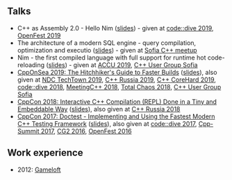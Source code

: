 ## Talks

- C++ as Assembly 2.0 - Hello Nim ([slides](https://slides.com/onqtam/hello_nim)) - given at [code::dive 2019](https://www.youtube.com/watch?v=8SoJR3sCaR4), [OpenFest 2019](https://www.openfest.org/2019/bg/full-schedule-bg/#lecture-482)
- The architecture of a modern SQL engine - query compilation, optimization and executio ([slides](https://drive.google.com/open?id=1L2msjsKHgPijs0v36CCnRlB_Uo9xdWsZ)) - given at [Sofia C++ meetup](https://www.facebook.com/events/1821417864668886/)
- Nim - the first compiled language with full support for runtime hot code-reloading ([slides](https://slides.com/onqtam/nim_hot_code_reloading)) - given at [ACCU 2019](https://www.youtube.com/watch?v=7WgCt0Wooeo), [C++ User Group Sofia](https://www.facebook.com/events/419768852117295/)
- [CppOnSea 2019: The Hitchhiker's Guide to Faster Builds](https://www.youtube.com/watch?v=anbOy47fBYI) ([slides](https://slides.com/onqtam/faster_builds)), also given at [NDC TechTown 2019](https://ndctechtown.com/talk/the-hitchhikers-guide-to-faster-builds/), [C++ Russia 2019](https://www.youtube.com/watch?v=5rRLHRRqg5A), [C++ CoreHard 2019](https://www.youtube.com/watch?v=tp9ZoQ6HJM4), [code::dive 2018](http://codedive.pl/index/speaker/name/viktor-kirilov/), [MeetingC++ 2018](https://www.youtube.com/watch?v=WY2SluG-Dv0), [Total Chaos 2018](https://www.youtube.com/watch?v=E8I3NJf-uQw), [C++ User Group Sofia](https://www.facebook.com/events/2007016415983260/)
- [CppCon 2018: Interactive C++ Compilation (REPL) Done in a Tiny and Embeddable Way](https://www.youtube.com/watch?v=UEuA0yuw_O0) ([slides](https://slides.com/onqtam/2018_interactive_cpp_compiler)), also given at [C++ Russia 2018](https://2018.cppconf-piter.ru/talks/viktor-kirilov.html)
- [CppCon 2017: Doctest - Implementing and Using the Fastest Modern C++ Testing Framework](https://www.youtube.com/watch?v=eH1CxEC29l8) ([slides](https://slides.com/onqtam/2017_november_doctest)), also given at [code::dive 2017](
https://www.youtube.com/watch?v=MYLu80dZqJ8), [Cpp-Summit 2017](http://bj2017.cpp-summit.org/en), [CG2 2016](https://www.youtube.com/watch?v=bfA3qW3uhwg), [OpenFest 2016](https://www.youtube.com/watch?v=iw6f2pxMmLs)

## Work experience

- 2012: [Gameloft]()
